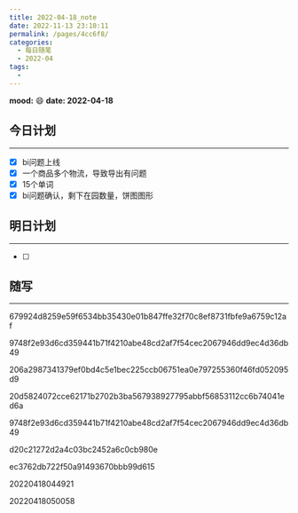 ```yaml
---
title: 2022-04-18_note
date: 2022-11-13 23:10:11
permalink: /pages/4cc6f8/
categories:
  - 每日随笔
  - 2022-04
tags:
  - 
---
```

**mood:** :smile:  									**date: 2022-04-18**  
## 今日计划  
------
- [x]  bi问题上线
- [x]  一个商品多个物流，导致导出有问题
- [x]  15个单词
- [x]  bi问题确认，剩下在园数量，饼图图形
## 明日计划  
------
- [ ]  
## 随写 
------

679924d8259e59f6534bb35430e01b847ffe32f70c8ef8731fbfe9a6759c12af

9748f2e93d6cd359441b71f4210abe48cd2af7f54cec2067946dd9ec4d36db49

206a2987341379ef0bd4c5e1bec225ccb06751ea0e797255360f46fd052095d9

20d5824072cce62171b2702b3ba567938927795abbf56853112cc6b74041ed6a

9748f2e93d6cd359441b71f4210abe48cd2af7f54cec2067946dd9ec4d36db49

d20c21272d2a4c03bc2452a6c0cb980e

ec3762db722f50a91493670bbb99d615



20220418044921

20220418050058